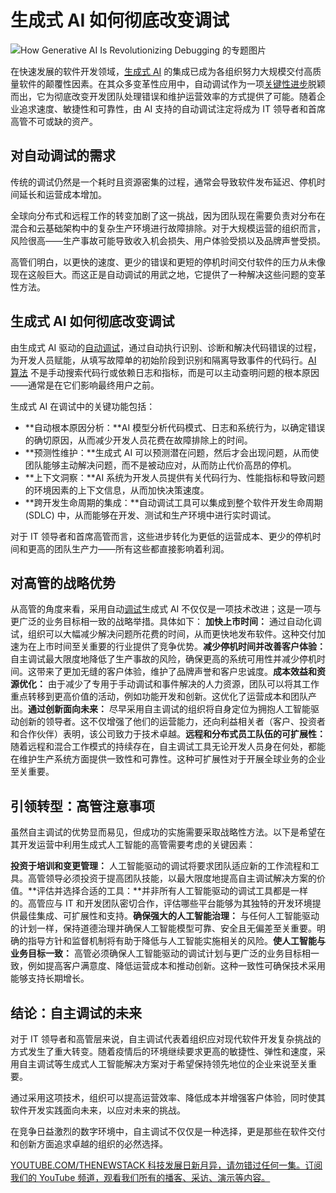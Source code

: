 # 生成式 AI 如何彻底改变调试

![How Generative AI Is Revolutionizing Debugging 的专题图片](https://cdn.thenewstack.io/media/2024/09/decd6bc4-debugging-1024x582.png)

在快速发展的软件开发领域，[生成式 AI](https://thenewstack.io/ai/) 的集成已成为各组织努力大规模交付高质量软件的颠覆性因素。在其众多变革性应用中，自动调试作为一项[关键性进步](https://thenewstack.io/modern-apps-demand-advanced-observability-and-live-debugging/)脱颖而出，它为彻底改变开发团队处理错误和维护运营效率的方式提供了可能。随着企业追求速度、敏捷性和可靠性，由 AI 支持的自动调试注定将成为 IT 领导者和首席高管不可或缺的资产。

## 对自动调试的需求

传统的调试仍然是一个耗时且资源密集的过程，通常会导致软件发布延迟、停机时间延长和运营成本增加。

全球向分布式和远程工作的转变加剧了这一挑战，因为团队现在需要负责对分布在混合和云基础架构中的复杂生产环境进行故障排除。对于大规模运营的组织而言，风险很高——生产事故可能导致收入机会损失、用户体验受损以及品牌声誉受损。

高管们明白，以更快的速度、更少的错误和更短的停机时间交付软件的压力从未像现在这般巨大。而这正是自动调试的用武之地，它提供了一种解决这些问题的变革性方法。

## 生成式 AI 如何彻底改变调试

由生成式 AI 驱动的[自动调试](https://lightrun.com/autonomous-debugging/)，通过自动执行识别、诊断和解决代码错误的过程，为开发人员赋能，从填写故障单的初始阶段到识别和隔离导致事件的代码行。[AI 算法](https://thenewstack.io/debugging-software-using-generative-ai/) 不是手动搜索代码行或依赖日志和指标，而是可以主动查明问题的根本原因——通常是在它们影响最终用户之前。

生成式 AI 在调试中的关键功能包括：

*   **自动根本原因分析：**AI 模型分析代码模式、日志和系统行为，以确定错误的确切原因，从而减少开发人员花费在故障排除上的时间。
*   **预测性维护：**生成式 AI 可以预测潜在问题，然后才会出现问题，从而使团队能够主动解决问题，而不是被动应对，从而防止代价高昂的停机。
*   **上下文洞察：**AI 系统为开发人员提供有关代码行为、性能指标和导致问题的环境因素的上下文信息，从而加快决策速度。
*   **跨开发生命周期的集成：**自动调试工具可以集成到整个软件开发生命周期 (SDLC) 中，从而能够在开发、测试和生产环境中进行实时调试。

对于 IT 领导者和首席高管而言，这些进步转化为更低的运营成本、更少的停机时间和更高的团队生产力——所有这些都直接影响着利润。

## 对高管的战略优势

从高管的角度来看，采用自动[调试](https://lightrun.com)生成式 AI 不仅仅是一项技术改进；这是一项与更广泛的业务目标相一致的战略举措。具体如下：
**加快上市时间：** 通过自动化调试，组织可以大幅减少解决问题所花费的时间，从而更快地发布软件。这种交付加速为在上市时间至关重要的行业提供了竞争优势。**减少停机时间并改善客户体验：** 自主调试最大限度地降低了生产事故的风险，确保更高的系统可用性并减少停机时间。这带来了更加无缝的客户体验，维护了品牌声誉和客户忠诚度。**成本效益和资源优化：** 由于减少了专用于手动调试和事件解决的人力资源，团队可以将其工作重点转移到更高价值的活动，例如功能开发和创新。这优化了运营成本和团队产出。**通过创新面向未来：** 尽早采用自主调试的组织将自身定位为拥抱人工智能驱动创新的领导者。这不仅增强了他们的运营能力，还向利益相关者（客户、投资者和合作伙伴）表明，该公司致力于技术卓越。**远程和分布式员工队伍的可扩展性：** 随着远程和混合工作模式的持续存在，自主调试工具无论开发人员身在何处，都能在维护生产系统方面提供一致性和可靠性。这种可扩展性对于开展全球业务的企业至关重要。

## 引领转型：高管注意事项

虽然自主调试的优势显而易见，但成功的实施需要采取战略性方法。以下是希望在其开发运营中利用生成式人工智能的高管需要考虑的关键因素：

**投资于培训和变更管理：** 人工智能驱动的调试将要求团队适应新的工作流程和工具。高管领导必须投资于提高团队技能，以最大限度地提高自主调试解决方案的价值。**评估并选择合适的工具：**并非所有人工智能驱动的调试工具都是一样的。高管应与 IT 和开发团队密切合作，评估哪些平台能够为其独特的开发环境提供最佳集成、可扩展性和支持。**确保强大的人工智能治理：** 与任何人工智能驱动的计划一样，保持道德治理并确保人工智能模型可靠、安全且无偏差至关重要。明确的指导方针和监督机制将有助于降低与人工智能实施相关的风险。**使人工智能与业务目标一致：** 高管必须确保人工智能驱动的调试计划与更广泛的业务目标相一致，例如提高客户满意度、降低运营成本和推动创新。这种一致性可确保技术采用能够支持长期增长。

## 结论：自主调试的未来

对于 IT 领导者和高管层来说，自主调试代表着组织应对现代软件开发复杂挑战的方式发生了重大转变。随着疫情后的环境继续要求更高的敏捷性、弹性和速度，采用自主调试等生成式人工智能解决方案对于希望保持领先地位的企业来说至关重要。

通过采用这项技术，组织可以提高运营效率、降低成本并增强客户体验，同时使其软件开发实践面向未来，以应对未来的挑战。

在竞争日益激烈的数字环境中，自主调试不仅仅是一种选择，更是那些在软件交付和创新方面追求卓越的组织的必然选择。

[YOUTUBE.COM/THENEWSTACK
科技发展日新月异，请勿错过任何一集。订阅我们的 YouTube
频道，观看我们所有的播客、采访、演示等内容。](https://youtube.com/thenewstack?sub_confirmation=1)